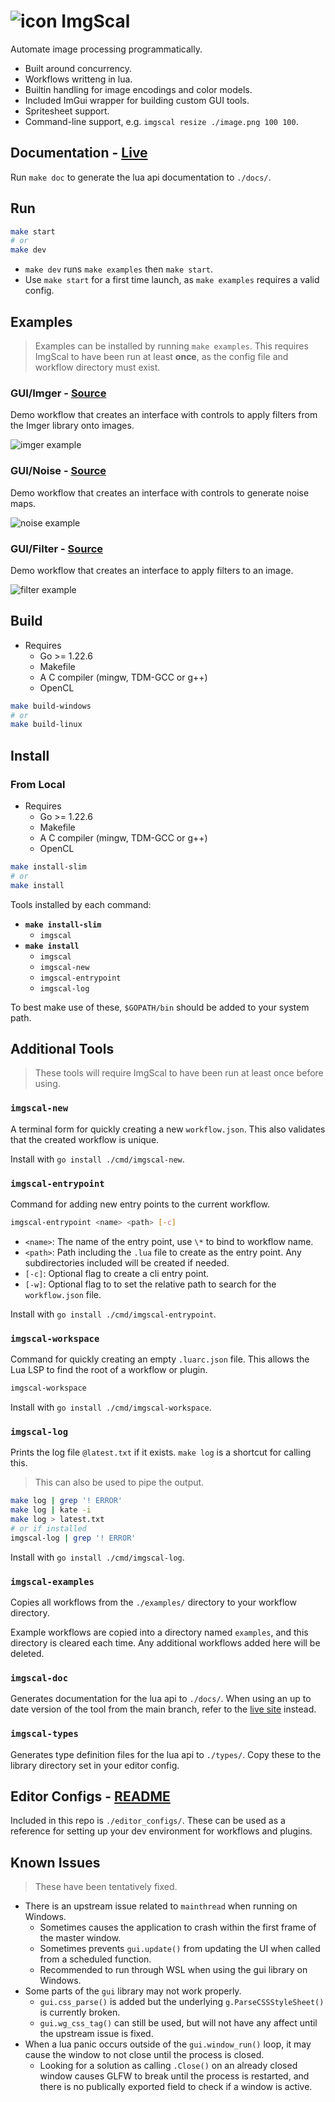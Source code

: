 
# ![icon](./pkg/assets/icons/favicon-32x32.png) ImgScal

Automate image processing programmatically.

* Built around concurrency.
* Workflows writteng in lua.
* Builtin handling for image encodings and color models.
* Included ImGui wrapper for building custom GUI tools.
* Spritesheet support.
* Command-line support, e.g. `imgscal resize ./image.png 100 100`.

## Documentation - [Live](https://artificiallegacy.github.io/imgscal/)

Run `make doc` to generate the lua api documentation to `./docs/`.

## Run

```sh
make start
# or
make dev
```

* `make dev` runs `make examples` then `make start`.
* Use `make start` for a first time launch, as `make examples` requires a valid config.

## Examples

> Examples can be installed by running `make examples`.
> This requires ImgScal to have been run at least **once**,
> as the config file and workflow directory must exist.

### GUI/Imger - [Source](/examples/gui/imger.lua)

Demo workflow that creates an interface with controls to apply filters from the Imger library onto images.

![imger example](assets/demos/example_imger.png)

### GUI/Noise - [Source](/examples/gui/noise.lua)

Demo workflow that creates an interface with controls to generate noise maps.

![noise example](assets/demos/example_noise.png)

### GUI/Filter - [Source](/examples/gui/filter.lua)

Demo workflow that creates an interface to apply filters to an image.

![filter example](assets/demos/example_filters.png)

## Build

* Requires
  * Go >= 1.22.6
  * Makefile
  * A C compiler (mingw, TDM-GCC or g++)
  * OpenCL

```sh
make build-windows
# or
make build-linux
```

## Install

### From Local

* Requires
  * Go >= 1.22.6
  * Makefile
  * A C compiler (mingw, TDM-GCC or g++)
  * OpenCL

```sh
make install-slim
# or
make install
```

Tools installed by each command:

* **`make install-slim`**
  * `imgscal`
* **`make install`**
  * `imgscal`
  * `imgscal-new`
  * `imgscal-entrypoint`
  * `imgscal-log`

To best make use of these, `$GOPATH/bin` should be added to your system path.

## Additional Tools

> These tools will require ImgScal to have been run at least once before using.

### `imgscal-new`

A terminal form for quickly creating a new `workflow.json`. This also validates that the created workflow is unique.

Install with `go install ./cmd/imgscal-new`.

### `imgscal-entrypoint`

Command for adding new entry points to the current workflow.

```sh
imgscal-entrypoint <name> <path> [-c]
```

* `<name>`: The name of the entry point, use `\*` to bind to workflow name.
* `<path>`: Path including the `.lua` file to create as the entry point. Any subdirectories included will be created if needed.
* `[-c]`: Optional flag to create a cli entry point.
* `[-w]`: Optional flag to to set the relative path to search for the `workflow.json` file.

Install with `go install ./cmd/imgscal-entrypoint`.

### `imgscal-workspace`

Command for quickly creating an empty `.luarc.json` file. This allows the Lua LSP to find the root of a workflow or plugin.

```sh
imgscal-workspace
```

Install with `go install ./cmd/imgscal-workspace`.

### `imgscal-log`

Prints the log file `@latest.txt` if it exists. `make log` is a shortcut for calling this.

> This can also be used to pipe the output.

```sh
make log | grep '! ERROR'
make log | kate -i
make log > latest.txt
# or if installed
imgscal-log | grep '! ERROR'
```

Install with `go install ./cmd/imgscal-log`.

### `imgscal-examples`

Copies all workflows from the `./examples/` directory to your workflow directory.

Example workflows are copied into a directory named `examples`, and this directory is cleared each time. Any additional workflows added here will be deleted.

### `imgscal-doc`

Generates documentation for the lua api to `./docs/`.
When using an up to date version of the tool from the main branch,
refer to the [live site](https://artificiallegacy.github.io/imgscal/) instead.

### `imgscal-types`

Generates type definition files for the lua api to `./types/`.
Copy these to the library directory set in your editor config.

## Editor Configs - [README](/editor_configs/README.md)

Included in this repo is `./editor_configs/`. These can be used as a reference for setting up your dev environment for workflows and plugins.

## Known Issues

> These have been tentatively fixed.

* There is an upstream issue related to `mainthread` when running on Windows.
  * Sometimes causes the application to crash within the first frame of the master window.
  * Sometimes prevents `gui.update()` from updating the UI when called from a scheduled function.
  * Recommended to run through WSL when using the gui library on Windows.
* Some parts of the `gui` library may not work properly.
  * `gui.css_parse()` is added but the underlying `g.ParseCSSStyleSheet()` is currently broken.
  * `gui.wg_css_tag()` can still be used, but will not have any affect until the upstream issue is fixed.
* When a lua panic occurs outside of the `gui.window_run()` loop, it may cause the window to not close until the process is closed.
  * Looking for a solution as calling `.Close()` on an already closed window causes GLFW to break until the process is restarted, and there is no publically exported field to check if a window is active.
